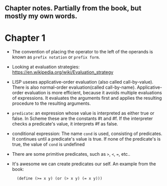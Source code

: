 Chapter notes. Partially from the book, but mostly my own words.
--

# Chapter 1

* The convention of placing the operator to the left of the operands is known
  as `prefix notation` or `prefix form`.
* Looking at evaluation strategies: https://en.wikipedia.org/wiki/Evaluation_strategy
* LISP useses applicative-order evaluation (also called call-by-value). There
  is also normal-order evaluation(called call-by-name). Applicative-order
  evaluation is more efficient, because it avoids multiple evaluations of
  expressions. It evaluates the arguments first and applies the resulting
  procedure to the resulting arguments.
* `predicate`: an expression whose value is interpreted as either true or
  false. In Scheme these are the constants #t and #f. If the interpreter checks
  a predicate's value, it interprets #f as false.
* conditional expression: The name `cond` is used, consisting of predicates. It
  continues until a predicate's value is true. If  none of the predicate's is
  true, the value of `cond` is undefined
* There are some primitive predicates, such as `>`, `<`, `=`, etc..
* It's awesome we can create predicates our self. An example from the book:

		(define (>= x y) (or (> x y) (= x y)))
